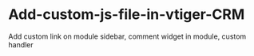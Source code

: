 # Add-custom-js-file-in-vtiger-CRM
Add custom link on module sidebar, comment widget in module, custom handler
